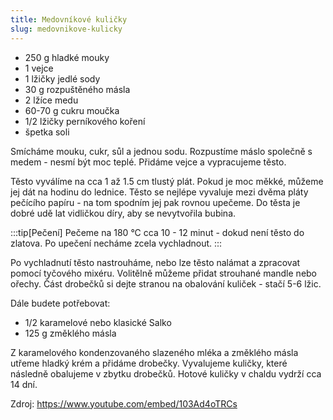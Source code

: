 ```yaml
---
title: Medovníkové kuličky
slug: medovnikove-kulicky
---
```


- 250 g hladké mouky
- 1 vejce
- 1 lžičky jedlé sody
- 30 g rozpuštěného másla
- 2 lžíce medu
- 60-70 g cukru moučka
- 1/2 lžičky perníkového koření
- špetka soli

Smícháme mouku, cukr, sůl a jednou sodu. Rozpustíme máslo společně s medem - nesmí být moc teplé. Přidáme vejce a
vypracujeme těsto.

Těsto vyválíme na cca 1 až 1.5 cm tlustý plát. Pokud je moc měkké, můžeme jej dát na hodinu do lednice. Těsto se nejlépe
vyvaluje mezi dvěma pláty pečícího papíru - na tom spodním jej pak rovnou upečeme. Do těsta je dobré udě lat vidličkou
díry, aby se nevytvořila bubina.

:::tip[Pečení]
Pečeme na 180 °C cca 10 - 12 minut - dokud není těsto do zlatova. Po upečení necháme zcela vychladnout.
:::

Po vychladnutí těsto nastrouháme, nebo lze těsto nalámat a zpracovat pomocí tyčového mixéru. Volitělně můžeme přidat
strouhané mandle nebo ořechy. Část drobečků si dejte stranou na obalování kuliček - stačí 5-6 lžic.

Dále budete potřebovat:

- 1/2 karamelové nebo klasické Salko
- 125 g změklého másla

Z karamelového kondenzovaného slazeného mléka a změklého másla utřeme hladký krém a přidáme drobečky. Vyvalujeme
kuličky, které následně obalujeme v zbytku drobečků. Hotové kuličky v chaldu vydrží cca 14 dní.

Zdroj:
https://www.youtube.com/embed/103Ad4oTRCs